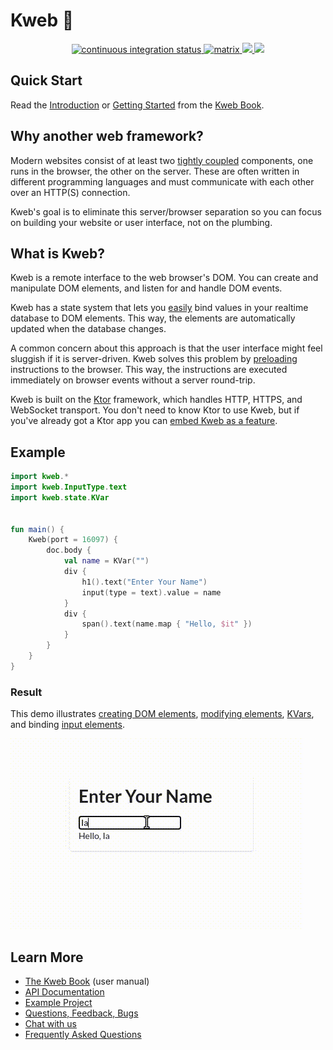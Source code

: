 # Kweb 🦆

<div align="center">
  <!-- Github Actions -->
  <a href="https://github.com/kwebio/kweb-core/actions/workflows/build.yml">
    <img src="https://img.shields.io/github/workflow/status/kwebio/kweb-core/build?label=tests&style=flat-square&logo=github%20actions" alt="continuous integration status" />
  </a>
  <a href="https://matrix.to/#/#kweb:matrix.org">
    <img src="https://img.shields.io/badge/chat-matrix-blue?style=flat-square&logo=matrix" alt="matrix" />
  </a>
  <a href="https://docs.kweb.io/book/gettingstarted.html">
    <img src="https://img.shields.io/github/v/release/kwebio/kweb-core?label=dependency&sort=semver&style=flat-square&logo=gradle&include_prereleases" />
  <a href="https://github.com/kwebio/kweb-core/blob/master/LICENSE">
    <img src="https://img.shields.io/github/license/kwebio/kweb-core?style=flat-square&logo=gnu" \>
  </a>
</div>

## Quick Start

Read the [Introduction](https://docs.kweb.io/book/intro.html) or 
[Getting Started](https://docs.kweb.io/book/gettingstarted.html) from 
the [Kweb Book](https://docs.kweb.io/book/).

## Why another web framework?

Modern websites consist of at least two [tightly
coupled](https://en.wikipedia.org/wiki/Coupling_(computer_programming))
components, one runs in the browser, the other on the server. These are
often written in different programming languages and must communicate
with each other over an HTTP(S) connection.

Kweb's goal is to eliminate this server/browser separation so you can
focus on building your website or user interface, not on the plumbing.

## What is Kweb?

Kweb is a remote interface to the web browser's DOM. You can create and
manipulate DOM elements, and listen for and handle DOM events.

Kweb has a state system that lets you [easily](https://docs.kweb.io/book/state.html) 
bind values in your realtime database to DOM elements. This way, the 
elements are automatically updated when the database changes.

A common concern about this approach is that the user interface might feel
sluggish if it is server-driven. Kweb solves this problem by
[preloading](https://docs.kweb.io/en/latest/events.html#immediate-events)
instructions to the browser. This way, the instructions are executed
immediately on browser events without a server round-trip.

Kweb is built on the [Ktor](https://ktor.io/) framework, which handles
HTTP, HTTPS, and WebSocket transport. You don't need to know
Ktor to use Kweb, but if you've already got a Ktor app you can [embed
Kweb as a feature](https://github.com/kwebio/kweb-demos/blob/master/ktorFeature/src/FeatureApp.kt).

## Example
  
```kotlin
import kweb.*
import kweb.InputType.text
import kweb.state.KVar


fun main() {
    Kweb(port = 16097) {
        doc.body {
            val name = KVar("")
            div {
                h1().text("Enter Your Name")
                input(type = text).value = name
            }
            div {
                span().text(name.map { "Hello, $it" })
            }
        }
    }
}
```

### Result

This demo illustrates [creating DOM elements](https://docs.kweb.io/book/dom.html#creating-dom-elements-and-fragments),
[modifying elements](https://docs.kweb.io/book/dom.html#adding-attributes), 
[KVars](https://docs.kweb.io/book/state.html#building-blocks), and binding 
[input elements](https://docs.kweb.io/book/dom.html#input-elements).

![video](readme-video.gif)

## Learn More

* [The Kweb Book](http://docs.kweb.io/book) (user manual)
* [API Documentation](https://docs.kweb.io/api)
* [Example Project](https://github.com/freenet/freenetorg-website/)
* [Questions, Feedback, Bugs](https://github.com/kwebio/kweb-core/issues)
* [Chat with us](https://matrix.to/#/#kweb:matrix.org)
* [Frequently Asked Questions](https://docs.kweb.io/book/faq.html)
